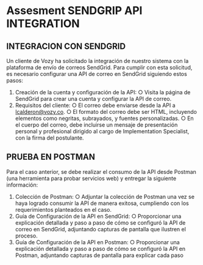 # Assesment SENDGRIP API INTEGRATION


## INTEGRACION CON SENDGRID 

Un cliente de Vozy ha solicitado la integración de nuestro sistema con la plataforma de envío de correos SendGrid. Para cumplir con esta solicitud, es necesario configurar una API de correo en SendGrid siguiendo estos pasos: 
1. Creación de la cuenta y configuración de la API: 
○ Visita la página de SendGrid para crear una cuenta y configurar la API de correo. 
2. Requisitos del cliente: 
○ El correo debe enviarse desde la API a lcalderon@vozy.co. 
○ El formato del correo debe ser HTML, incluyendo elementos como negritas, subrayados, y fuentes personalizadas. 
○ En el cuerpo del correo, debe incluirse un mensaje de presentación personal y profesional dirigido al cargo de Implementation Specialist, con la firma del postulante. 

## PRUEBA EN POSTMAN

Para el caso anterior, se debe realizar el consumo de la API desde Postman (una herramienta para probar servicios web) y entregar la siguiente información: 
1. Colección de Postman: 
○ Adjuntar la colección de Postman una vez se haya logrado consumir la API de manera exitosa, cumpliendo con los requerimientos planteados en el caso. 
2. Guía de Configuración de la API en SendGrid: 
○ Proporcionar una explicación detallada y paso a paso de cómo se configuró la API de correo en SendGrid, adjuntando capturas de pantalla que ilustren el proceso. 
3. Guía de Configuración de la API en Postman: 
○ Proporcionar una explicación detallada y paso a paso de cómo se configuró la API en Postman, adjuntando capturas de pantalla para explicar cada paso 
